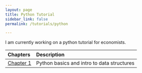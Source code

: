 ```yaml
---
layout: page
title: Python Tutorial
sidebar_link: false
permalink: /tutorials/python

---
```

I am currently working on a python tutorial for economists.

| Chapters | Description |
| :--- | :--- |
| [Chapter 1](chapter_1) | Python basics and intro to data structures |
